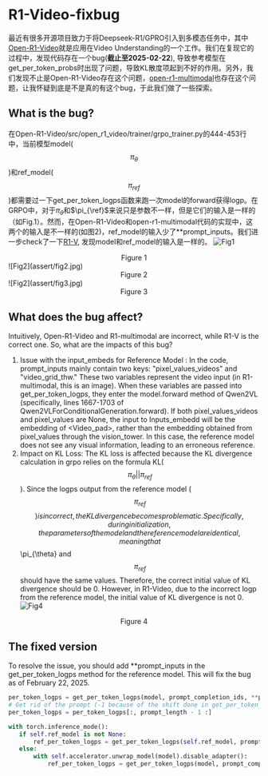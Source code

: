 # R1-Video-fixbug

最近有很多开源项目致力于将Deepseek-R1/GPRO引入到多模态任务中，其中[Open-R1-Video](https://github.com/Wang-Xiaodong1899/Open-R1-Video/)就是应用在Video Understanding的一个工作。我们在复现它的过程中，发现代码存在一个bug(**截止至2025-02-22**), 导致参考模型在get_per_token_probs时出现了问题，导致KL散度项起到不好的作用。另外，我们发现不止是Open-R1-Video存在这个问题，[open-r1-multimodal](https://github.com/EvolvingLMMs-Lab/open-r1-multimodal/blob/main/src/open_r1/trainer/grpo_trainer.py)也存在这个问题，让我怀疑到底是不是真的有这个bug，于此我们做了一些探索。

## What is the bug?
在Open-R1-Video/src/open_r1_video/trainer/grpo_trainer.py的444-453行中，当前模型model($$\pi_{\theta}$$)和ref_model($$\pi_{ref}$$)都需要过一下get_per_token_logps函数来跑一次model的forward获得logp。在GRPO中，对于$\pi_{\theta}$和$\pi_{\ref}$来说只是参数不一样，但是它们的输入是一样的（如Fig.1）。然而，在Open-R1-Video和open-r1-multimodal代码的实现中，这两个的输入是不一样的(如图2)，ref_model的输入少了**prompt_inputs。我们进一步check了一下[R1-V](https://github.com/Deep-Agent/R1-V/blob/main/src/r1-v/src/open_r1/trainer/grpo_trainer.py), 发现model和ref_model的输入是一样的。
![Fig1](assert/fig1.jpg)
<center>Figure 1</center>
![Fig2](assert/fig2.jpg)
<center>Figure 2</center>
![Fig2](assert/fig3.jpg)
<center>Figure 3</center>

## What does the bug affect?
Intuitively, Open-R1-Video and R1-multimodal are incorrect, while R1-V is the correct one. So, what are the impacts of this bug?
1. Issue with the input_embeds for Reference Model :
In the code, prompt_inputs mainly contain two keys: "pixel_values_videos" and "video_grid_thw." These two variables represent the video input (in R1-multimodal, this is an image). When these variables are passed into get_per_token_logps, they enter the model.forward method of Qwen2VL (specifically, lines 1667-1703 of Qwen2VLForConditionalGeneration.forward). If both pixel_values_videos and pixel_values are None, the input to Inputs_embedd will be the embedding of <Video_pad>, rather than the embedding obtained from pixel_values through the vision_tower. In this case, the reference model does not see any visual information, leading to an erroneous reference.
2. Impact on KL Loss:
The KL loss is affected because the KL divergence calculation in grpo relies on the formula KL($$\pi_{\theta}||\pi_{ref}$$). Since the logps output from the reference model ($$\pi_{ref}$$$$) is incorrect, the KL divergence becomes problematic. Specifically, during initialization, the parameters of the model and the reference model are identical, meaning that $$\pi_{\theta} and $$\pi_{ref}$$ should have the same values. Therefore, the correct initial value of KL divergence should be 0. However, in R1-Video, due to the incorrect logp from the reference model, the initial value of KL divergence is not 0.
![Fig4](assert/fig4.jpg)
<center>Figure 4</center>
   
## The fixed version
To resolve the issue, you should add **prompt_inputs in the get_per_token_logps method for the reference model. This will fix the bug as of February 22, 2025.
```python
per_token_logps = get_per_token_logps(model, prompt_completion_ids, **prompt_inputs)
# Get rid of the prompt (-1 because of the shift done in get_per_token_logps)
per_token_logps = per_token_logps[:, prompt_length - 1 :]

with torch.inference_mode():
   if self.ref_model is not None:
       ref_per_token_logps = get_per_token_logps(self.ref_model, prompt_completion_ids, **prompt_inputs)
   else:
       with self.accelerator.unwrap_model(model).disable_adapter():
           ref_per_token_logps = get_per_token_logps(model, prompt_completion_ids, **prompt_inputs)
```



